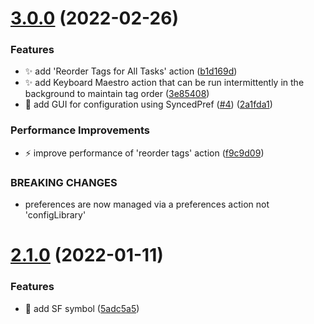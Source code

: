 # [3.0.0](https://github.com/ksalzke/reorder-tags-omnifocus-plugin/compare/v2.1.0...v3.0.0) (2022-02-26)


### Features

* :sparkles: add 'Reorder Tags for All Tasks' action ([b1d169d](https://github.com/ksalzke/reorder-tags-omnifocus-plugin/commit/b1d169dc4b4ed6d5e392afd5690de199dc6612de))
* :sparkles: add Keyboard Maestro action that can be run intermittently in the background to maintain tag order ([3e85408](https://github.com/ksalzke/reorder-tags-omnifocus-plugin/commit/3e85408d914377ad280719dd9965f1c5eeec7ef5))
* 💄 add GUI for configuration using SyncedPref ([#4](https://github.com/ksalzke/reorder-tags-omnifocus-plugin/issues/4)) ([2a1fda1](https://github.com/ksalzke/reorder-tags-omnifocus-plugin/commit/2a1fda1f82a0f5411bef4f539972ff64d7197b0c))


### Performance Improvements

* :zap: improve performance of 'reorder tags' action ([f9c9d09](https://github.com/ksalzke/reorder-tags-omnifocus-plugin/commit/f9c9d094ce22361e86b0029011c43571968a0705))


### BREAKING CHANGES

* preferences are now managed via a preferences action not 'configLibrary'



# [2.1.0](https://github.com/ksalzke/reorder-tags-omnifocus-plugin/compare/5adc5a5b859f5270089a7459b852566bd7f7c3ab...v2.1.0) (2022-01-11)


### Features

* :lipstick: add SF symbol ([5adc5a5](https://github.com/ksalzke/reorder-tags-omnifocus-plugin/commit/5adc5a5b859f5270089a7459b852566bd7f7c3ab))



